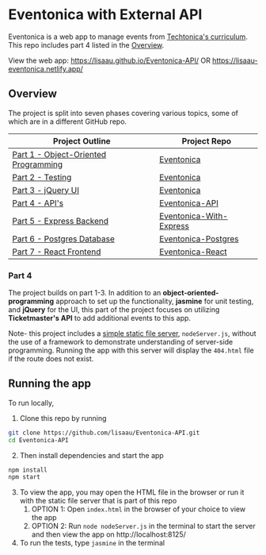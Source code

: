 # Eventonica with External API

Eventonica is a web app to manage events from [Techtonica's curriculum](https://github.com/Techtonica/curriculum/tree/master/projects/eventonica). This repo includes part 4 listed in the [Overview](#overview).

View the web app: https://lisaau.github.io/Eventonica-API/ OR https://lisaau-eventonica.netlify.app/



## Overview

The project is split into seven phases covering various topics, some of which are in a different GitHub repo.

| Project Outline                                              | Project Repo                                                 |
| ------------------------------------------------------------ | ------------------------------------------------------------ |
| [Part 1 - Object-Oriented Programming](https://github.com/Techtonica/curriculum/blob/master/projects/eventonica/eventonica-part1-objects.md) | [Eventonica](https://github.com/lisaau/Eventonica)           |
| [Part 2 - Testing](https://github.com/Techtonica/curriculum/blob/master/projects/eventonica/eventonica-part2-testing.md) | [Eventonica](https://github.com/lisaau/Eventonica)           |
| [Part 3 - jQuery UI](https://github.com/Techtonica/curriculum/blob/master/projects/eventonica/eventonica-part3-jquery-ui.md) | [Eventonica](https://github.com/lisaau/Eventonica)           |
| [Part 4 - API's](https://github.com/Techtonica/curriculum/blob/master/projects/eventonica/eventonica-part4-apis.md) | [Eventonica-API](https://github.com/lisaau/Eventonica-API)   |
| [Part 5 - Express Backend](https://github.com/Techtonica/curriculum/blob/master/projects/eventonica/eventonica-part5-express-backend.md) | [Eventonica-With-Express](https://github.com/lisaau/Eventonica-Express) |
| [Part 6 - Postgres Database](https://github.com/Techtonica/curriculum/blob/master/projects/eventonica/eventonica-part6-postgres.md) | [Eventonica-Postgres](https://github.com/lisaau/Eventonica-Postgres) |
| [Part 7 - React Frontend](https://github.com/Techtonica/curriculum/blob/master/projects/eventonica/eventonica-part7-react.md) | [Eventonica-React](https://github.com/lisaau/Eventonica-React) |



### Part 4

The project builds on part 1-3. In addition to an **object-oriented-programming** approach to set up the functionality, **jasmine** for unit testing, and **jQuery** for the UI, this part of the project focuses on utilizing **Ticketmaster's API** to add additional events to this app.

Note- this project includes a [simple static file server](https://developer.mozilla.org/en-US/docs/Learn/Server-side/Node_server_without_framework), `nodeServer.js`, without the use of a framework to demonstrate understanding of server-side programming. Running the app with this server will display the `404.html` file if the route does not exist.



## Running the app

To run locally, 

1. Clone this repo by running

```bash
git clone https://github.com/lisaau/Eventonica-API.git
cd Eventonica-API
```

2. Then install dependencies and start the app 

```bash
npm install
npm start
```

3. To view the app, you may open the HTML file in the browser or run it with the static file server that is part of this repo
   1. OPTION 1: 
      Open `index.html` in the browser of your choice to view the app
   2. OPTION 2:
      Run `node nodeServer.js` in the terminal to start the server and then view the app on http://localhost:8125/
4. To run the tests, type `jasmine` in the terminal
